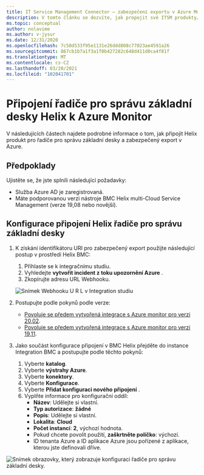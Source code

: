 ```yaml
---
title: IT Service Management Connector – zabezpečení exportu v Azure Monitor – konfigurace s řadičem pro správu základní desky
description: V tomto článku se dozvíte, jak propojit své ITSM produkty/služby s řadičem pro správu základní desky při zabezpečeném exportu v Azure Monitor.
ms.topic: conceptual
author: nolavime
ms.author: v-jysur
ms.date: 12/31/2020
ms.openlocfilehash: 7c50d533f95e1131e26ddd808c77023ae4591a26
ms.sourcegitcommit: 867cb1b7a1f3a1f0b427282c648d411d0ca4f81f
ms.translationtype: MT
ms.contentlocale: cs-CZ
ms.lasthandoff: 03/20/2021
ms.locfileid: "102041701"
---
```

# <a name="connect-bmc-helix-to-azure-monitor"></a>Připojení řadiče pro správu základní desky Helix k Azure Monitor

V následujících částech najdete podrobné informace o tom, jak připojit Helix produkt pro řadiče pro správu základní desky a zabezpečený export v Azure.

## <a name="prerequisites"></a>Předpoklady

Ujistěte se, že jste splnili následující požadavky:

* Služba Azure AD je zaregistrovaná.
* Máte podporovanou verzi nástroje BMC Helix multi-Cloud Service Management (verze 19,08 nebo novější).

## <a name="configure-the-bmc-helix-connection"></a>Konfigurace připojení Helix řadiče pro správu základní desky

1. K získání identifikátoru URI pro zabezpečený export použijte následující postup v prostředí Helix BMC:

   1. Přihlaste se k integračnímu studiu.
   1. Vyhledejte **vytvořit incident z toku upozornění Azure** .
   1. Zkopírujte adresu URL Webhooku.
   
   ![Snímek Webhooku U R L v Integration studiu](media/itsmc-secure-webhook-connections-bmc/bmc-url.png)
   
2. Postupujte podle pokynů podle verze:
   * [Povoluje se předem vytvořená integrace s Azure monitor pro verzi 20,02](https://docs.bmc.com/docs/multicloud/enabling-prebuilt-integration-with-azure-monitor-879728195.html).
   * [Povoluje se předem vytvořená integrace s Azure monitor pro verzi 19,11](https://docs.bmc.com/docs/multicloudprevious/enabling-prebuilt-integration-with-azure-monitor-904157623.html).

3. Jako součást konfigurace připojení v BMC Helix přejděte do instance Integration BMC a postupujte podle těchto pokynů:

   1. Vyberte **katalog**.
   2. Vyberte **výstrahy Azure**.
   3. Vyberte **konektory**.
   4. Vyberte **Konfigurace**.
   5. Vyberte **Přidat konfiguraci nového připojení** .
   6. Vyplňte informace pro konfigurační oddíl:
      - **Název**: Udělejte si vlastní.
      - **Typ autorizace**: **žádné**
      - **Popis**: Udělejte si vlastní.
      - **Lokalita**: **Cloud**
      - **Počet instancí**: **2**, výchozí hodnota.
      - Pokud chcete povolit použití, **zaškrtněte políčko**: výchozí.
      - ID tenanta Azure a ID aplikace Azure jsou pořízené z aplikace, kterou jste definovali dříve.

![Snímek obrazovky, který zobrazuje konfiguraci řadiče pro správu základní desky.](media/itsmc-secure-webhook-connections-bmc/bmc-configuration.png)
